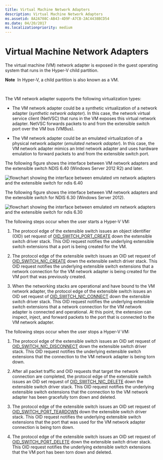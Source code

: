 ```yaml
---
title: Virtual Machine Network Adapters
description: Virtual Machine Network Adapters
ms.assetid: 8A2A708C-AB43-4D9F-A7CB-2AC4438BCD54
ms.date: 04/20/2017
ms.localizationpriority: medium
---
```


# Virtual Machine Network Adapters


The virtual machine (VM) network adapter is exposed in the guest operating system that runs in the Hyper-V child partition.

**Note**  In Hyper-V, a child partition is also known as a VM.

 

The VM network adapter supports the following virtualization types:

-   The VM network adapter could be a synthetic virtualization of a network adapter (*synthetic network adapter*). In this case, the network virtual service client (NetVSC) that runs in the VM exposes this virtual network adapter. NetVSC forwards packets to and from the extensible switch port over the VM bus (VMBus).

-   The VM network adapter could be an emulated virtualization of a physical network adapter (*emulated network adapter*). In this case, the VM network adapter mimics an Intel network adapter and uses hardware emulation to forward packets to and from the extensible switch port.

The following figure shows the interface between VM network adapters and the extensible switch NDIS 6.40 (Windows Server 2012 R2) and later.

![flowchart showing the interface between emulated vm network adapters and the extensible switch for ndis 6.40](images/vswitchvmnic-ndis640.png)

The following figure shows the interface between VM network adapters and the extensible switch for NDIS 6.30 (Windows Server 2012).

![flowchart showing the interface between emulated vm network adapters and the extensible switch for ndis 6.30](images/vswitchvmnic.png)

The following steps occur when the user starts a Hyper-V VM:

1.  The protocol edge of the extensible switch issues an object identifier (OID) set request of [OID\_SWITCH\_PORT\_CREATE](https://msdn.microsoft.com/library/windows/hardware/hh598272) down the extensible switch driver stack. This OID request notifies the underlying extensible switch extensions that a port is being created for the VM.

2.  The protocol edge of the extensible switch issues an OID set request of [OID\_SWITCH\_NIC\_CREATE](https://msdn.microsoft.com/library/windows/hardware/hh598272) down the extensible switch driver stack. This OID request notifies the underlying extensible switch extensions that a network connection for the VM network adapter is being created for the VM port that was previously created.

3.  When the networking stacks are operational and have bound to the VM network adapter, the protocol edge of the extensible switch issues an OID set request of [OID\_SWITCH\_NIC\_CONNECT](https://msdn.microsoft.com/library/windows/hardware/hh598272) down the extensible switch driver stack. This OID request notifies the underlying extensible switch extensions that a network connection for the VM network adapter is connected and operational. At this point, the extension can inspect, inject, and forward packets to the port that is connected to the VM network adapter.

The following steps occur when the user stops a Hyper-V VM:

1.  The protocol edge of the extensible switch issues an OID set request of [OID\_SWITCH\_NIC\_DISCONNECT](https://msdn.microsoft.com/library/windows/hardware/hh598265) down the extensible switch driver stack. This OID request notifies the underlying extensible switch extensions that the connection to the VM network adapter is being torn down.

2.  After all packet traffic and OID requests that target the network connection are completed, the protocol edge of the extensible switch issues an OID set request of [OID\_SWITCH\_NIC\_DELETE](https://msdn.microsoft.com/library/windows/hardware/hh598272) down the extensible switch driver stack. This OID request notifies the underlying extensible switch extensions that the connection to the VM network adapter has been gracefully torn down and deleted.

3.  The protocol edge of the extensible switch issues an OID set request of [OID\_SWITCH\_PORT\_TEARDOWN](https://msdn.microsoft.com/library/windows/hardware/hh598279) down the extensible switch driver stack. This OID request notifies the underlying extensible switch extensions that the port that was used for the VM network adapter connection is being torn down.

4.  The protocol edge of the extensible switch issues an OID set request of [OID\_SWITCH\_PORT\_DELETE](https://msdn.microsoft.com/library/windows/hardware/hh598273) down the extensible switch driver stack. This OID request notifies the underlying extensible switch extensions that the VM port has been torn down and deleted.

 

 





